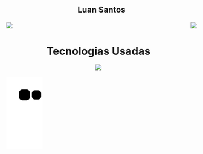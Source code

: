 ## <p align="center"> Luan Santos </p>

<div>
  <img  height="150em" src="https://github-readme-stats.vercel.app/api?username=Luan-Santos-Dev&show_icons=true&theme=great-gatsby&include_all_commits=true&count_private=true"/>
  <img align="right" height="150em" src="https://github-readme-stats.vercel.app/api/top-langs/?username=Luan-Santos-Dev&layout=compact&langs_count=16&theme=great-gatsby"/>
</div>
 
<div align="center">
  <h1>Tecnologias Usadas</h1>
  <p align="center">
    <img src="https://skillicons.dev/icons?i=js,html,css,bootstrap,python">
  </p>
</div>

![Snake animation](https://github.com/Luan-Santos-Dev/Luan-Santos-Dev/blob/output/github-contribution-grid-snake.svg)
